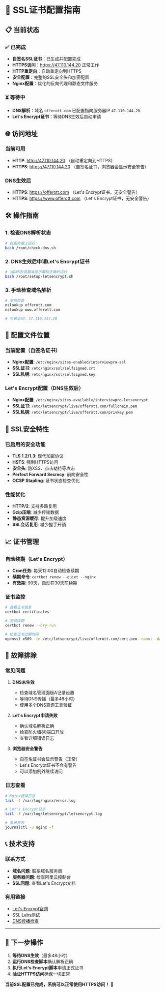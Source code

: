 # 🔐 SSL证书配置指南

## 📋 当前状态

### ✅ 已完成
- **自签名SSL证书**：已生成并配置完成
- **HTTPS访问**：https://47.110.144.20 正常工作
- **HTTP重定向**：自动重定向到HTTPS
- **安全配置**：完整的SSL安全头和加密配置
- **Nginx配置**：优化的反向代理和静态文件服务

### ⏳ 等待中
- **DNS解析**：域名 `offerott.com` 已配置指向服务器IP `47.110.144.20`
- **Let's Encrypt证书**：等待DNS生效后自动申请

## 🌐 访问地址

### 当前可用
- **HTTP**: http://47.110.144.20 （自动重定向到HTTPS）
- **HTTPS**: https://47.110.144.20 （自签名证书，浏览器会显示安全警告）

### DNS生效后
- **HTTPS**: https://offerott.com （Let's Encrypt证书，无安全警告）
- **HTTPS**: https://www.offerott.com （Let's Encrypt证书，无安全警告）

## 🛠️ 操作指南

### 1. 检查DNS解析状态
```bash
# 在服务器上运行
bash /root/check-dns.sh
```

### 2. DNS生效后申请Let's Encrypt证书
```bash
# 当DNS检查脚本显示解析正确时运行
bash /root/setup-letsencrypt.sh
```

### 3. 手动检查域名解析
```bash
# 本地检查
nslookup offerott.com
nslookup www.offerott.com

# 应该返回: 47.110.144.20
```

## 📁 配置文件位置

### 当前配置（自签名证书）
- **Nginx配置**: `/etc/nginx/sites-enabled/interviewpro-ssl`
- **SSL证书**: `/etc/nginx/ssl/selfsigned.crt`
- **SSL私钥**: `/etc/nginx/ssl/selfsigned.key`

### Let's Encrypt配置（DNS生效后）
- **Nginx配置**: `/etc/nginx/sites-available/interviewpro-letsencrypt`
- **SSL证书**: `/etc/letsencrypt/live/offerott.com/fullchain.pem`
- **SSL私钥**: `/etc/letsencrypt/live/offerott.com/privkey.pem`

## 🔧 SSL安全特性

### 已启用的安全功能
- **TLS 1.2/1.3**: 现代加密协议
- **HSTS**: 强制HTTPS访问
- **安全头**: 防XSS、点击劫持等攻击
- **Perfect Forward Secrecy**: 前向安全性
- **OCSP Stapling**: 证书状态检查优化

### 性能优化
- **HTTP/2**: 支持多路复用
- **Gzip压缩**: 减少传输数据
- **静态资源缓存**: 提升加载速度
- **SSL会话复用**: 减少握手开销

## 📈 证书管理

### 自动续期（Let's Encrypt）
- **Cron任务**: 每天12:00自动检查续期
- **续期命令**: `certbot renew --quiet --nginx`
- **有效期**: 90天，自动在30天前续期

### 证书监控
```bash
# 查看证书信息
certbot certificates

# 测试续期
certbot renew --dry-run

# 检查证书过期时间
openssl x509 -in /etc/letsencrypt/live/offerott.com/cert.pem -noout -dates
```

## 🚨 故障排除

### 常见问题

1. **DNS未生效**
   - 检查域名管理面板A记录设置
   - 等待DNS传播（最多48小时）
   - 使用多个DNS查询工具验证

2. **Let's Encrypt申请失败**
   - 确认域名解析正确
   - 检查防火墙80端口开放
   - 查看详细错误日志

3. **浏览器安全警告**
   - 自签名证书会显示警告（正常）
   - Let's Encrypt证书不会有警告
   - 可以添加例外继续访问

### 日志查看
```bash
# Nginx错误日志
tail -f /var/log/nginx/error.log

# Let's Encrypt日志
tail -f /var/log/letsencrypt/letsencrypt.log

# 系统日志
journalctl -u nginx -f
```

## 📞 技术支持

### 联系方式
- **域名问题**: 联系域名服务商
- **服务器问题**: 检查阿里云控制台
- **SSL问题**: 查看Let's Encrypt文档

### 有用链接
- [Let's Encrypt官网](https://letsencrypt.org/)
- [SSL Labs测试](https://www.ssllabs.com/ssltest/)
- [DNS传播检查](https://www.whatsmydns.net/)

---

## 🎯 下一步操作

1. **等待DNS生效**（最多48小时）
2. **运行DNS检查脚本**确认解析正确
3. **执行Let's Encrypt脚本**申请正式证书
4. **验证HTTPS访问**确保一切正常

**当前SSL配置已完成，系统可以正常使用HTTPS访问！** 🎉 